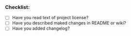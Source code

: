 
### Checklist:

- [ ] Have you read text of project license?
- [ ] Have you described maked changes in README or wiki?
- [ ] Have you added changelog?
